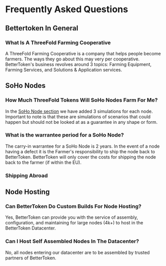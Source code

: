 # Frequently Asked Questions

## Bettertoken In General

### What Is A ThreeFold Farming Cooperative
A ThreeFold Farming Cooperative is a company that helps people become farmers.
The ways they go about this may very per cooperative.
BetterToken's business revolves around 3 topics: Farming Equipment, Farming Services, and Solutions & Application services.

## SoHo Nodes

### How Much ThreeFold Tokens Will SoHo Nodes Farm For Me?
In the [SoHo Node section](soho_nodes.md) we have added 3 simulations for each node.
Important to note is that these are simulations of scenarios that could happen but should not be looked at as a guarantee in any shape or form.

### What is the warrantee period for a SoHo Node?
The carry-in warrantee for a SoHo Node is 2 years.
In the event of a node having a defect it is the Farmer's responsibility to ship the node back to BetterToken.
BetterToken will only cover the costs for shipping the node back to the farmer (if within the EU).

### Shipping Abroad


## Node Hosting

### Can BetterToken Do Custom Builds For Node Hosting?
Yes, BetterToken can provide you with the service of assembly, configuration, and maintaining for large nodes (4k+) to host in the BetterToken Datacenter.

### Can I Host Self Assembled Nodes In The Datacenter?
No, all nodes entering our datacenter are to be assembled by trusted partners of BetterToken.



